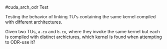 #cuda_arch_odr Test

Testing the behavior of linking TU's containing the same kernel compiled with different architectures.

Given two TUs, `a.cu` and `b.cu`, where they invoke the same kernel but each is compiled with distinct archictures, which kernel is found when attempting to ODR-use it? 

